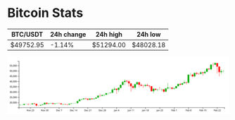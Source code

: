 # Bitcoin Stats

BTC/USDT|24h change|24h high|24h low|
|---|---|---|---|
|$49752.95|-1.14%|$51294.00|$48028.18|

<img src="./chart.svg">
